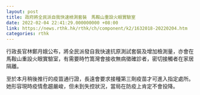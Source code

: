 ```yaml
---
layout: post
title: 政府將全民派自我快速檢測套裝　馬鞍山重設火眼實驗室
date: 2022-02-04 22:41:29.000000000 +08:00
link: https://news.rthk.hk/rthk/ch/component/k2/1632018-20220204.htm
categories: rthk
---
```


行政長官林鄭月娥公布，將全民派發自我快速抗原測試套裝及增加檢測量，亦會在馬鞍山重設火眼實驗室，有需要時竹篙灣會接收無病徵確診者，密切接觸者在家居隔離。

至於本月稍後推行的疫苗通行證，長遠會要求接種第三劑疫苗才可進入指定處所。她形容現時疫情愈趨嚴峻，但未到失控狀況，當局在防疫上肯定不會投降。
